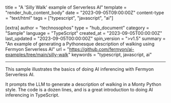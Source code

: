 title = "A 'Silly Walk' example of Serverless AI"
template = "render_hub_content_body"
date = "2023-09-05T09:00:00Z"
content-type = "text/html"
tags = ["typescript", "javascript", "ai"]

[extra]
author = "technosophos"
type = "hub_document"
category = "Sample"
language = "TypeScript"
created_at = "2023-09-05T00:00:00Z"
last_updated = "2023-09-05T00:00:00Z"
spin_version = ">v1.5"
summary =  "An example of generating a Pythonesque description of walking using Fermyon Serverless AI"
url = "https://github.com/fermyon/ai-examples/tree/main/silly-walk"
keywords = "typescript, javascript, ai"

---

This sample illustrates the basics of doing AI inferencing with Fermyon Serverless AI.

It prompts the LLM to generate a description of walking in a Monty Python style. The code is a dozen lines, and is a great introduction to doing AI inferencing in TypeScript.
